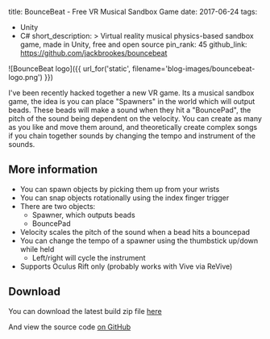 title: BounceBeat - Free VR Musical Sandbox Game
date: 2017-06-24
tags:
  - Unity
  - C#
short_description: >
  Virtual reality musical physics-based sandbox game, made in Unity, free and open source
pin_rank: 45
github_link: https://github.com/jackbrookes/bouncebeat

![BounceBeat logo]({{ url_for('static', filename='blog-images/bouncebeat-logo.png') }})


I've been recently hacked together a new VR game. Its a musical sandbox game,
the idea is you can place "Spawners" in the world which will output beads. These
beads will make a sound when they hit a "BouncePad", the pitch of the sound being
dependent on the velocity. You can create as many as you like and move them around,
and theoretically create complex songs if you chain together sounds by changing the
tempo and instrument of the sounds.

## More information

* You can spawn objects by picking them up from your wrists
* You can snap objects rotationally using the index finger trigger
* There are two objects:
  * Spawner, which outputs beads
  * BouncePad
* Velocity scales the pitch of the sound when a bead hits a bouncepad
* You can change the tempo of a spawner using the thumbstick up/down while held
  * Left/right will cycle the instrument
* Supports Oculus Rift only (probably works with Vive via ReVive)

## Download

You can download the latest build zip file [here](https://github.com/jackbrookes/bouncebeat/releases)

And view the source code [on GitHub](https://github.com/jackbrookes/bouncebeat)
